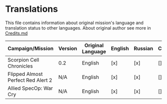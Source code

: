 # Translations
This file contains information about original mission's language and translation status to other languages. About original author see more in [Credits.md](https://github.com/MahBoiDeveloper/MentalOmegaWorld/blob/master/Credits.md)

| Campaign/Mission                   | Version | Original Language | English | Russian | Chineese |
| ---------------------------------- | ------- | ----------------- | ------- | ------- | -------- |
| Scorpion Cell Chronicles           | 0.2     | English           | [x]     | [x]     | []       |
| Flipped Almost Perfect Red Alert 2 | N/A     | English           | [x]     | [x]     | []       |
| Allied SpecOp: War Cry             | N/A     | English           | [x]     | [x]     | []       |
